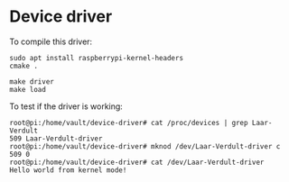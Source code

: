 # Device driver

To compile this driver:
```
sudo apt install raspberrypi-kernel-headers
cmake .

make driver
make load
```

To test if the driver is working:
```
root@pi:/home/vault/device-driver# cat /proc/devices | grep Laar-Verdult
509 Laar-Verdult-driver
root@pi:/home/vault/device-driver# mknod /dev/Laar-Verdult-driver c 509 0 
root@pi:/home/vault/device-driver# cat /dev/Laar-Verdult-driver 
Hello world from kernel mode!
```